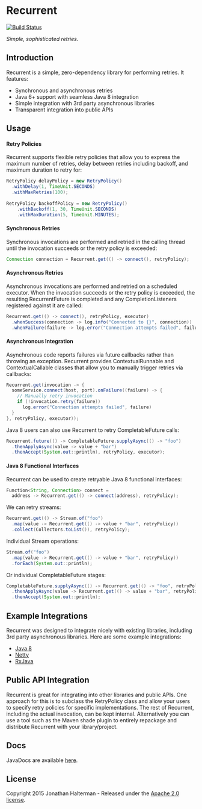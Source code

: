 # Recurrent
[![Build Status](https://travis-ci.org/jhalterman/concurrentunit.svg)](https://travis-ci.org/jhalterman/concurrentunit)

*Simple, sophisticated retries.*

## Introduction

Recurrent is a simple, zero-dependency library for performing retries. It features:

* Synchronous and asynchronous retries
* Java 6+ support with seamless Java 8 integration
* Simple integration with 3rd party asynchronous libraries
* Transparent integration into public APIs

## Usage

#### Retry Policies

Recurrent supports flexible retry policies that allow you to express the maximum number of retries, delay between retries including backoff, and maximum duration to retry for:

```java
RetryPolicy delayPolicy = new RetryPolicy()
  .withDelay(1, TimeUnit.SECONDS)
  .withMaxRetries(100);
    
RetryPolicy backoffPolicy = new RetryPolicy()
    .withBackoff(1, 30, TimeUnit.SECONDS)
    .withMaxDuration(5, TimeUnit.MINUTES);
```

#### Synchronous Retries

Synchronous invocations are performed and retried in the calling thread until the invocation succeeds or the retry policy is exceeded:

```java
Connection connection = Recurrent.get(() -> connect(), retryPolicy);
```

#### Asynchronous Retries

Asynchronous invocations are performed and retried on a scheduled executor. When the invocation succeeds or the retry policy is exceeded, the resulting RecurrentFuture is completed and any CompletionListeners registered against it are called:

```java
Recurrent.get(() -> connect(), retryPolicy, executor)
  .whenSuccess(connection -> log.info("Connected to {}", connection))
  .whenFailure(failure -> log.error("Connection attempts failed", failure));
```

#### Asynchronous Integration

Asynchronous code reports failures via future callbacks rather than throwing an exception. Recurrent provides ContextualRunnable and ContextualCallable classes that allow you to manually trigger retries via callbacks:

```java
Recurrent.get(invocation -> {
  someService.connect(host, port).onFailure((failure) -> {
    // Manually retry invocation
    if (!invocation.retry(failure))
      log.error("Connection attempts failed", failure)
  }
}, retryPolicy, executor));
```

Java 8 users can also use Recurrent to retry CompletableFuture calls:

```java
Recurrent.future(() -> CompletableFuture.supplyAsync(() -> "foo")
  .thenApplyAsync(value -> value + "bar")
  .thenAccept(System.out::println), retryPolicy, executor);
```

#### Java 8 Functional Interfaces

Recurrent can be used to create retryable Java 8 functional interfaces:

```java
Function<String, Connection> connect =
  address -> Recurrent.get(() -> connect(address), retryPolicy);
```

We can retry streams:

```java
Recurrent.get(() -> Stream.of("foo")
  .map(value -> Recurrent.get(() -> value + "bar", retryPolicy))
  .collect(Collectors.toList()), retryPolicy);  
```

Individual Stream operations:

```java
Stream.of("foo")
  .map(value -> Recurrent.get(() -> value + "bar", retryPolicy))
  .forEach(System.out::println);
```

Or individual CompletableFuture stages:

```java
CompletableFuture.supplyAsync(() -> Recurrent.get(() -> "foo", retryPolicy))
  .thenApplyAsync(value -> Recurrent.get(() -> value + "bar", retryPolicy))
  .thenAccept(System.out::println);
```

## Example Integrations

Recurrent was designed to integrate nicely with existing libraries, including 3rd party asynchronous libraries. Here are some example integrations:

* [Java 8](https://github.com/jhalterman/recurrent/blob/master/src/test/java/net/jodah/recurrent/examples/Java8Example.java)
* [Netty](https://github.com/jhalterman/recurrent/blob/master/src/test/java/net/jodah/recurrent/examples/NettyExample.java)
* [RxJava](https://github.com/jhalterman/recurrent/blob/master/src/test/java/net/jodah/recurrent/examples/RxJavaExample.java)

## Public API Integration

Recurrent is great for integrating into other libraries and public APIs. One approach for this is to subclass the RetryPolicy class and allow your users to specify retry policies for specific implementations. The rest of Recurrent, including the actual invocation, can be kept internal. Alternatively you can use a tool such as the Maven shade plugin to entirely repackage and distribute Recurrent with your library/project.

## Docs

JavaDocs are available [here](https://jhalterman.github.com/recurrent/javadoc).

## License

Copyright 2015 Jonathan Halterman - Released under the [Apache 2.0 license](http://www.apache.org/licenses/LICENSE-2.0.html).
